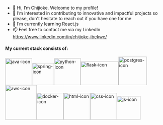 - 👋 Hi, I’m Chijioke. Welcome to my profile!
- 👀 I’m interested in contributing to innovative and impactful projects so please, don't hesitate to reach out if you have one for me
- 🌱 I’m currently learning React.js
- 📫 Feel free to contact me via my LinkedIn https://www.linkedin.com/in/chijioke-ibekwe/

#### My current stack consists of:
<img src="https://drive.google.com/uc?id=1FKQmaVUni3ZeAU5vmz5aJEtQe7lkpp3o" alt="java-icon" width="85" height="85"><img src="https://drive.google.com/uc?id=1jw4-AaurgtFSMmM4iQLkTbjqtXj6J8BI" alt="spring-icon" width="70" height="70"><img src="https://drive.google.com/uc?id=1P-WRKKAd592irC0kTTudiiDUmcFxwH92" alt="python-icon" width="85" height="85"><img src="https://drive.google.com/uc?id=1c3c56f7B0gu-2-0o1s1NFQ8n94XjTsAS" alt="flask-icon" width="120" height="75"><img src="https://drive.google.com/uc?id=1nxlkMZ7XsjCLM5ll3XIMRCswW3Pqb70f" alt="postgres-icon" width="90" height="90"><img src="https://drive.google.com/uc?id=1XfFtjHf0O70DAksC4sT-fwegqkm0EYMa" alt="aws-icon" width="100" height="110"><img src="https://drive.google.com/uc?id=1r85vZzp9tPYLa59VBBu7wz_AKrtwwlYH" alt="docker-icon" width="85" height="85"><img src="https://drive.google.com/uc?id=1rpiGEhiM-Rca3Qd8-noLgUzxcfji39Pj" alt="html-icon" width="85" height="85"><img src="https://drive.google.com/uc?id=1GyGkvLhXL2Db9BYiadgX0Y9z9mgclajz" alt="css-icon" width="85" height="85"><img src="https://drive.google.com/uc?id=15o6S1z5hg_PzcPQ5QF4iwZD_baZ0TOZy" alt="js-icon" width="75" height="75">





<!---
chijioke-ibekwe/chijioke-ibekwe is a ✨ special ✨ repository because its `README.md` (this file) appears on your GitHub profile.
You can click the Preview link to take a look at your changes.
--->
